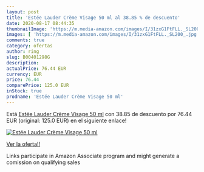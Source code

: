 ```yaml
---
layout: post
title: 'Estée Lauder Crème Visage 50 ml al 38.85 % de descuento'
date: 2020-08-17 08:44:35
thumbnailImage: 'https://m.media-amazon.com/images/I/31zxG1FtFLL._SL200_.jpg'
images: [ 'https://m.media-amazon.com/images/I/31zxG1FtFLL._SL200_.jpg' ]
comments: true
category: ofertas
author: ring
slug: B00401298G
description:
actualPrice: 76.44 EUR
currency: EUR
price: 76.44
comparePrice: 125.0 EUR
inStock: true
prodname: 'Estée Lauder Crème Visage 50 ml'
---
```


Está [Estée Lauder Crème Visage 50 ml](https://www.amazon.fr/dp/B00401298G/?tag=tolees0d-21) con 38.85 de descuento por 76.44 EUR (original: 125.0 EUR) en el siguiente enlace!

[![Estée Lauder Crème Visage 50 ml](https://m.media-amazon.com/images/I/31zxG1FtFLL._SL200_.jpg)](https://www.amazon.fr/dp/B00401298G/?tag=tolees0d-21)

[Ver la oferta!!](https://www.amazon.fr/dp/B00401298G/?tag=tolees0d-21)

Links participate in Amazon Associate program and might generate a comission on qualifying sales


